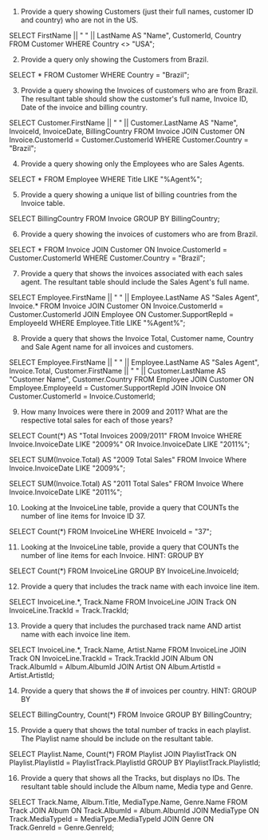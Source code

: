 1) Provide a query showing Customers (just their full names, customer ID and country) who are not in the US.

SELECT FirstName || " " || LastName AS "Name", CustomerId, Country FROM Customer
WHERE Country <> "USA";

2) Provide a query only showing the Customers from Brazil.

SELECT * FROM Customer
WHERE Country = "Brazil";

3) Provide a query showing the Invoices of customers who are from Brazil. The resultant table should show the customer's full name, Invoice ID, Date of the invoice and billing country.

SELECT Customer.FirstName || " " || Customer.LastName AS "Name", InvoiceId, InvoiceDate, BillingCountry FROM Invoice
JOIN Customer ON Invoice.CustomerId = Customer.CustomerId
WHERE Customer.Country = "Brazil";

4) Provide a query showing only the Employees who are Sales Agents.

SELECT * FROM Employee
WHERE Title LIKE "%Agent%";

5) Provide a query showing a unique list of billing countries from the Invoice table.

SELECT BillingCountry FROM Invoice
GROUP BY BillingCountry;

6) Provide a query showing the invoices of customers who are from Brazil.

SELECT * FROM Invoice
JOIN Customer ON Invoice.CustomerId = Customer.CustomerId
WHERE Customer.Country = "Brazil";

7) Provide a query that shows the invoices associated with each sales agent. The resultant table should include the Sales Agent's full name.

SELECT Employee.FirstName || " " || Employee.LastName AS "Sales Agent", Invoice.* FROM Invoice
JOIN Customer ON Invoice.CustomerId = Customer.CustomerId
JOIN Employee ON Customer.SupportRepId = EmployeeId
WHERE Employee.Title LIKE "%Agent%";

8) Provide a query that shows the Invoice Total, Customer name, Country and Sale Agent name for all invoices and customers.

SELECT Employee.FirstName || " " || Employee.LastName AS "Sales Agent", Invoice.Total, Customer.FirstName || " " || Customer.LastName AS "Customer Name", Customer.Country FROM Employee
JOIN Customer ON Employee.EmployeeId = Customer.SupportRepId
JOIN Invoice ON Customer.CustomerId = Invoice.CustomerId;

9) How many Invoices were there in 2009 and 2011? What are the respective total sales for each of those years?

SELECT Count(*) AS "Total Invoices 2009/2011" FROM Invoice
WHERE Invoice.InvoiceDate LIKE "2009%" OR Invoice.InvoiceDate LIKE "2011%";

SELECT SUM(Invoice.Total) AS "2009 Total Sales" FROM Invoice
Where Invoice.InvoiceDate LIKE "2009%";

SELECT SUM(Invoice.Total) AS "2011 Total Sales" FROM Invoice
Where Invoice.InvoiceDate LIKE "2011%";

10) Looking at the InvoiceLine table, provide a query that COUNTs the number of line items for Invoice ID 37.

SELECT Count(*) FROM InvoiceLine
WHERE InvoiceId = "37";

11) Looking at the InvoiceLine table, provide a query that COUNTs the number of line items for each Invoice. HINT: GROUP BY

SELECT Count(*) FROM InvoiceLine
GROUP BY InvoiceLine.InvoiceId;

12) Provide a query that includes the track name with each invoice line item.

SELECT InvoiceLine.*, Track.Name FROM InvoiceLine
JOIN Track ON InvoiceLine.TrackId = Track.TrackId;

13) Provide a query that includes the purchased track name AND artist name with each invoice line item.

SELECT InvoiceLine.*, Track.Name, Artist.Name FROM InvoiceLine
JOIN Track ON InvoiceLine.TrackId = Track.TrackId
JOIN Album ON Track.AlbumId = Album.AlbumId
JOIN Artist ON Album.ArtistId = Artist.ArtistId;

14) Provide a query that shows the # of invoices per country. HINT: GROUP BY

SELECT BillingCountry, Count(*) FROM Invoice
GROUP BY BillingCountry;

15) Provide a query that shows the total number of tracks in each playlist. The Playlist name should be include on the resultant table.

SELECT Playlist.Name, Count(*) FROM Playlist
JOIN PlaylistTrack ON Playlist.PlaylistId = PlaylistTrack.PlaylistId
GROUP BY PlaylistTrack.PlaylistId;

16) Provide a query that shows all the Tracks, but displays no IDs. The resultant table should include the Album name, Media type and Genre.

SELECT Track.Name, Album.Title, MediaType.Name, Genre.Name FROM Track
JOIN Album ON Track.AlbumId = Album.AlbumId
JOIN MediaType ON Track.MediaTypeId = MediaType.MediaTypeId
JOIN Genre ON Track.GenreId = Genre.GenreId;







